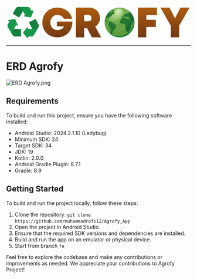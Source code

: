 <p align="center"><img align="center" src="https://github.com/muhammadrofi12/Agrofy_App/blob/main/app/src/main/res/drawable/logo_agrofy.png" alt="Logo Agrofy"/></p>
<hr>

# ERD Agrofy
![ERD Agrofy.png](..%2F..%2FUsers%2FM.%20Rofi%27ul%20Arham%2FDownloads%2FERD%20Agrofy.png)

## Requirements
To build and run this project, ensure you have the following software installed:

- Android Studio: 2024.2.1.10 (Ladybug)
- Minimum SDK: 24
- Target SDK: 34
- JDK: 19
- Kotlin: 2.0.0
- Android Gradle Plugin: 8.7.1
- Gradle: 8.9

## Getting Started
To build and run the project locally, follow these steps:

1. Clone the repository: `git clone https://github.com/muhammadrofi12/Agrofy_App`
2. Open the project in Android Studio.
3. Ensure that the required SDK versions and dependencies are installed.
6. Build and run the app on an emulator or physical device.
7. Start from branch `fe`

Feel free to explore the codebase and make any contributions or improvements as needed. We appreciate your contributions to Agrofy Project!
